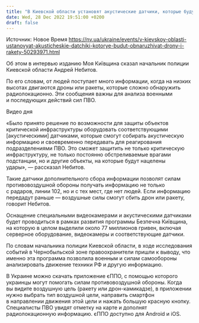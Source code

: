 ```yaml
---
title: "В Киевской области установят акустические датчики, которые будут обнаруживать вражеские дроны и ракеты"
date: Wed, 28 Dec 2022 19:51:00 +0200
draft: false
---
```

Источник: Новое Время https://nv.ua/ukraine/events/v-kievskoy-oblasti-ustanovyat-akusticheskie-datchiki-kotorye-budut-obnaruzhivat-drony-i-rakety-50293971.html


Об этом в интервью изданию Моя Київщина сказал начальник полиции Киевской области Андрей Небитов.

По его словам, от людей поступает много информации, когда на низких высотах двигаются дроны или ракеты, которые сложно обнаружить радиолокационно. Эти сообщения важны для анализа военными и последующих действий сил ПВО.

 Видео дня   

«Было принято решение по возможности для защиты объектов критической инфраструктуры оборудовать соответствующими [акустическими] датчиками, которые смогут собирать акустическую информацию и своевременно передавать для реагирования подразделениями ПВО. Это сможет защитить не только критическую инфраструктуру, не только постоянно обстреливаемые врагами подстанции, но и другие объекты, на которые будут нацелены удары», — рассказал Небитов.

Такие датчики дополнительного сбора информации позволят силам противовоздушной обороны получать информацию не только с радаров, линии 102, но и с тех мест, где нет людей. Если информацию передадут раньше — воздушные силы смогут сбить дрон или ракету, говорит Небитов.

Оснащение специальными видеокамерами и акустическими датчиками будет проводиться в рамках развития программы Безпечна Київщина, на которую в целом выделили около 77 миллионов гривен, включая серверное оборудование, видеокамеры и соответствующие датчики.

По словам начальника полиции Киевской области, в ходе исследования событий в Чернобыльской зоне правоохранители пришли к выводу, что именно эта программа позволила военным и силам самообороны анализировать движение техники РФ и другую информацию.

В Украине можно скачать приложение єППО, с помощью которого украинцы могут помогать силам противовоздушной обороны. Когда вы видите воздушную цель (ракету или дрон-камикадзе), в приложении нужно выбрать тип воздушной цели, направить смартфон в направлении движения этой цели и нажать большую красную кнопку. Специалисты ПВО увидят отметку на карте и дополнят радиолокационную информацию. єППО доступно для Android и iOS.
